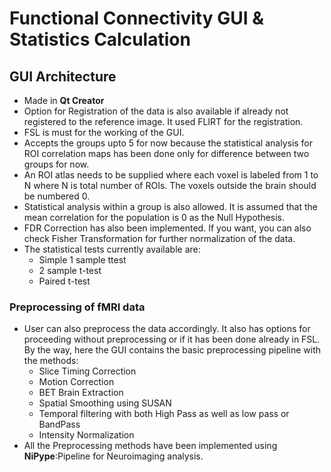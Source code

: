 # Functional Connectivity GUI & Statistics Calculation

## GUI Architecture

* Made in **Qt Creator**
* Option for Registration of the data is also available if already not registered to the reference image. It used FLIRT for the registration.
* FSL is must for the working of the GUI.
* Accepts the groups upto 5 for now because the statistical analysis for ROI correlation maps has been done only for difference between two groups for now.
* An ROI atlas needs to be supplied where each voxel is labeled from 1 to N where N is total number of ROIs. The voxels outside the brain should be numbered 0.
* Statistical analysis within a group is also allowed. It is assumed that the mean correlation for the population is 0 as the Null Hypothesis. 
* FDR Correction has also been implemented. If you want, you can also check Fisher Transformation for further normalization of the data.
* The statistical tests currently available are:
    * Simple 1 sample ttest
    * 2 sample t-test
    * Paired t-test

### Preprocessing of fMRI data
* User can also preprocess the data accordingly. It also has options for proceeding without preprocessing or if it has been done already in FSL. By the way, here the GUI contains the basic preprocessing pipeline with the methods:
    * Slice Timing Correction
    * Motion Correction
    * BET Brain Extraction
    * Spatial Smoothing using SUSAN
    * Temporal filtering with both High Pass as well as low pass or BandPass
    * Intensity Normalization
* All the Preprocessing methods have been implemented using **NiPype**:Pipeline for Neuroimaging analysis.

